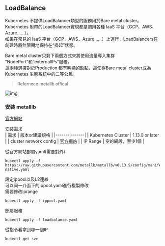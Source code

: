 ## LoadBalance  

Kubernetes 不提供LoadBalancer類型的服務用於Bare metal cluster。  
Kubernetes 附帶的LoadBalancer實現都是調用各種 IaaS 平台（GCP、AWS、Azure……）。  
如果在常見的 IaaS 平台（GCP、AWS、Azure……）上運行，LoadBalancers在創建時將無限期地保持在“掛起”狀態。  

Bare metal cluster只剩下兩個方式來將使用流量導入集群  
“NodePort”和“externalIPs”服務。  
這兩種選擇對於Production 都有明顯的缺點，這使得Bare metal cluster成為 Kubernetes 生態系統中的二等公民。  

> Refernece metallb offical  

![img](https://miro.medium.com/v2/resize:fit:913/0*YxZrrdmKZ4Hw2s1c.png)   


### 安裝 metalllb  

[官方網站](https://metallb.universe.tf/ "link")  

安裝需求  
| 需求 | 版本or建議規格 | 
|-------|-------|
| Kubernetes Cluster | 1.13.0 or later |
| cluster network config |  [官方網站](https://metallb.universe.tf/installation/network-addons/ "link")   |
| IP Range  | 空的網段，至少1個 |


從官方網站部屬yaml(需要對外)  
```
kubectl apply -f https://raw.githubusercontent.com/metallb/metallb/v0.13.9/config/manifests/metallb-native.yaml
```


設定ippool以及L2連線  
可以同一介面下的ippool.yaml進行複製修改  
需要修改iprange
```
kubectl apply -f ippool.yaml
```

部屬服務  
```
kubectl apply -f loadbalance.yaml  
```

從指令看拿到哪一個IP
```
kubectl get svc    
```
